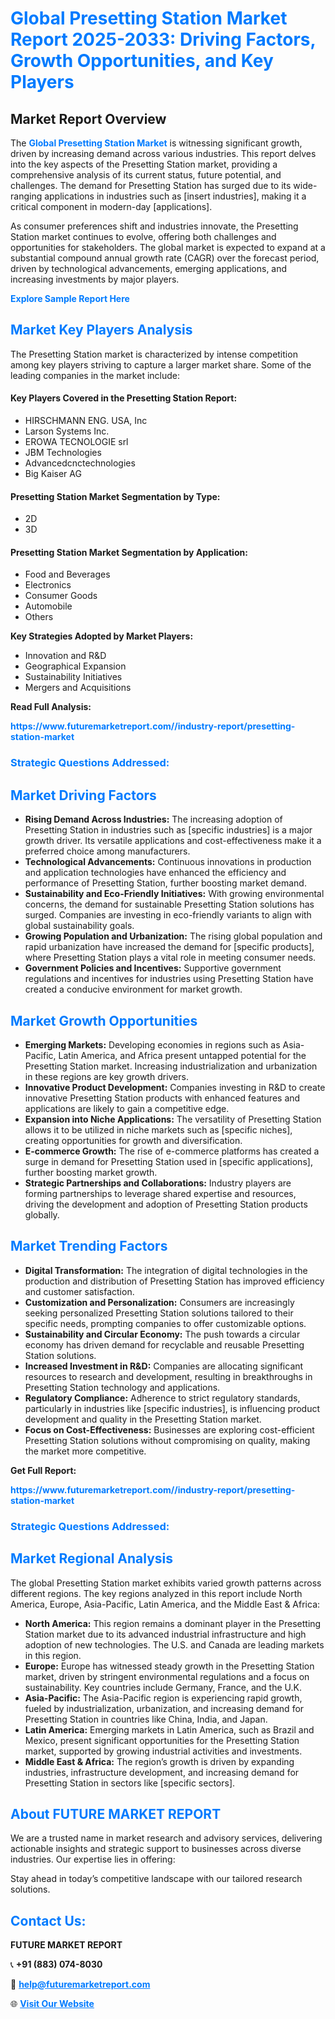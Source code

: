 <h1 style="color: #007BFF;">Global Presetting Station Market Report 2025-2033: Driving Factors, Growth Opportunities, and Key Players</h1>

<section id="overview">
<h2>Market Report Overview</h2>
<p>The <a href="https://www.futuremarketreport.com//industry-report/presetting-station-market" style="color: #007BFF; text-decoration: none;"><strong>Global Presetting Station Market</strong></a> is witnessing significant growth, driven by increasing demand across various industries. This report delves into the key aspects of the Presetting Station market, providing a comprehensive analysis of its current status, future potential, and challenges. The demand for Presetting Station has surged due to its wide-ranging applications in industries such as [insert industries], making it a critical component in modern-day [applications].</p>
<p>As consumer preferences shift and industries innovate, the Presetting Station market continues to evolve, offering both challenges and opportunities for stakeholders. The global market is expected to expand at a substantial compound annual growth rate (CAGR) over the forecast period, driven by technological advancements, emerging applications, and increasing investments by major players.</p>
</section>

<section id="overview">
<p><a href="https://www.futuremarketreport.com//request-sample/reportId=56056" style="color: #007BFF; text-decoration: none;"><strong>Explore Sample Report Here</strong></a></p>
</section>

<section id="key-players">
<h2 style="color: #007BFF;">Market Key Players Analysis</h2>
<p>The Presetting Station market is characterized by intense competition among key players striving to capture a larger market share. Some of the leading companies in the market include:</p>
<h4>Key Players Covered in the Presetting Station Report:</h4>
<ul><li>HIRSCHMANN ENG. USA, Inc</li><li>Larson Systems Inc.</li><li>EROWA TECNOLOGIE srl</li><li>JBM Technologies</li><li>Advancedcnctechnologies</li><li>Big Kaiser AG</li></ul>
<h4>Presetting Station Market Segmentation by Type:</h4>
<ul><li>2D</li><li>3D</li></ul>

<h4>Presetting Station Market Segmentation by Application:</h4>
<ul><li>Food and Beverages</li><li>Electronics</li><li>Consumer Goods</li><li>Automobile</li><li>Others</li></ul>
<p><strong>Key Strategies Adopted by Market Players:</strong></p>
<ul>
<li>Innovation and R&D</li>
<li>Geographical Expansion</li>
<li>Sustainability Initiatives</li>
<li>Mergers and Acquisitions</li>
</ul>
</section>

<section>
<p><strong>Read Full Analysis: </strong></p><a href="https://www.futuremarketreport.com//industry-report/presetting-station-market" style="color: #007BFF; text-decoration: none;"><strong>https://www.futuremarketreport.com//industry-report/presetting-station-market</strong></a>
<h3 style="color: #007BFF;">Strategic Questions Addressed:</h3>
</section>

<section id="driving-factors">
<h2 style="color: #007BFF;">Market Driving Factors</h2>
<ul>
<li><strong>Rising Demand Across Industries:</strong> The increasing adoption of Presetting Station in industries such as [specific industries] is a major growth driver. Its versatile applications and cost-effectiveness make it a preferred choice among manufacturers.</li>
<li><strong>Technological Advancements:</strong> Continuous innovations in production and application technologies have enhanced the efficiency and performance of Presetting Station, further boosting market demand.</li>
<li><strong>Sustainability and Eco-Friendly Initiatives:</strong> With growing environmental concerns, the demand for sustainable Presetting Station solutions has surged. Companies are investing in eco-friendly variants to align with global sustainability goals.</li>
<li><strong>Growing Population and Urbanization:</strong> The rising global population and rapid urbanization have increased the demand for [specific products], where Presetting Station plays a vital role in meeting consumer needs.</li>
<li><strong>Government Policies and Incentives:</strong> Supportive government regulations and incentives for industries using Presetting Station have created a conducive environment for market growth.</li>
</ul>
</section>

<section id="growth-opportunities">
<h2 style="color: #007BFF;">Market Growth Opportunities</h2>
<ul>
<li><strong>Emerging Markets:</strong> Developing economies in regions such as Asia-Pacific, Latin America, and Africa present untapped potential for the Presetting Station market. Increasing industrialization and urbanization in these regions are key growth drivers.</li>
<li><strong>Innovative Product Development:</strong> Companies investing in R&D to create innovative Presetting Station products with enhanced features and applications are likely to gain a competitive edge.</li>
<li><strong>Expansion into Niche Applications:</strong> The versatility of Presetting Station allows it to be utilized in niche markets such as [specific niches], creating opportunities for growth and diversification.</li>
<li><strong>E-commerce Growth:</strong> The rise of e-commerce platforms has created a surge in demand for Presetting Station used in [specific applications], further boosting market growth.</li>
<li><strong>Strategic Partnerships and Collaborations:</strong> Industry players are forming partnerships to leverage shared expertise and resources, driving the development and adoption of Presetting Station products globally.</li>
</ul>
</section>

<section id="trending-factors">
<h2 style="color: #007BFF;">Market Trending Factors</h2>
<ul>
<li><strong>Digital Transformation:</strong> The integration of digital technologies in the production and distribution of Presetting Station has improved efficiency and customer satisfaction.</li>
<li><strong>Customization and Personalization:</strong> Consumers are increasingly seeking personalized Presetting Station solutions tailored to their specific needs, prompting companies to offer customizable options.</li>
<li><strong>Sustainability and Circular Economy:</strong> The push towards a circular economy has driven demand for recyclable and reusable Presetting Station solutions.</li>
<li><strong>Increased Investment in R&D:</strong> Companies are allocating significant resources to research and development, resulting in breakthroughs in Presetting Station technology and applications.</li>
<li><strong>Regulatory Compliance:</strong> Adherence to strict regulatory standards, particularly in industries like [specific industries], is influencing product development and quality in the Presetting Station market.</li>
<li><strong>Focus on Cost-Effectiveness:</strong> Businesses are exploring cost-efficient Presetting Station solutions without compromising on quality, making the market more competitive.</li>
</ul>
</section>

<section>
<p><strong>Get Full Report: </strong></p><a href="https://www.futuremarketreport.com//industry-report/presetting-station-market" style="color: #007BFF; text-decoration: none;"><strong>https://www.futuremarketreport.com//industry-report/presetting-station-market</strong></a>
<h3 style="color: #007BFF;">Strategic Questions Addressed:</h3>
</section>


<section id="regional-analysis">
<h2 style="color: #007BFF;">Market Regional Analysis</h2>
<p>The global Presetting Station market exhibits varied growth patterns across different regions. The key regions analyzed in this report include North America, Europe, Asia-Pacific, Latin America, and the Middle East & Africa:</p>
<ul>
<li><strong>North America:</strong> This region remains a dominant player in the Presetting Station market due to its advanced industrial infrastructure and high adoption of new technologies. The U.S. and Canada are leading markets in this region.</li>
<li><strong>Europe:</strong> Europe has witnessed steady growth in the Presetting Station market, driven by stringent environmental regulations and a focus on sustainability. Key countries include Germany, France, and the U.K.</li>
<li><strong>Asia-Pacific:</strong> The Asia-Pacific region is experiencing rapid growth, fueled by industrialization, urbanization, and increasing demand for Presetting Station in countries like China, India, and Japan.</li>
<li><strong>Latin America:</strong> Emerging markets in Latin America, such as Brazil and Mexico, present significant opportunities for the Presetting Station market, supported by growing industrial activities and investments.</li>
<li><strong>Middle East & Africa:</strong> The region’s growth is driven by expanding industries, infrastructure development, and increasing demand for Presetting Station in sectors like [specific sectors].</li>
</ul>
</section>

<footer>
<h2 style="color: #007BFF;">About FUTURE MARKET REPORT</h2>
<p>We are a trusted name in market research and advisory services, delivering actionable insights and strategic support to businesses across diverse industries. Our expertise lies in offering:</p>

<p>Stay ahead in today’s competitive landscape with our tailored research solutions.</p>

<h2 style="color: #007BFF;">Contact Us:</h2>
<p><strong>FUTURE MARKET REPORT</strong></p>
<p>📞 <strong>+91 (883) 074-8030</strong></p>
<p>📧 <strong><a href="mailto:help@futuremarketreport.com" style="color: #007BFF;">help@futuremarketreport.com</a></strong></p>
<p>🌐 <strong><a href="https://www.futuremarketreport.com/" style="color: #007BFF;">Visit Our Website</a></strong></p>
</footer>